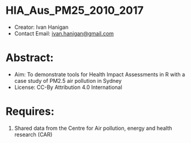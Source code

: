 # HIA_Aus_PM25_2010_2017

- Creator: Ivan Hanigan
- Contact Email:        ivan.hanigan@gmail.com

Abstract: 
===

- Aim: To demonstrate tools for Health Impact Assessments in R with a case study of PM2.5 air pollution in Sydney
- License: CC-By Attribution 4.0 International

Requires:
===

1. Shared data from the Centre for Air pollution, energy and health research (CAR)
